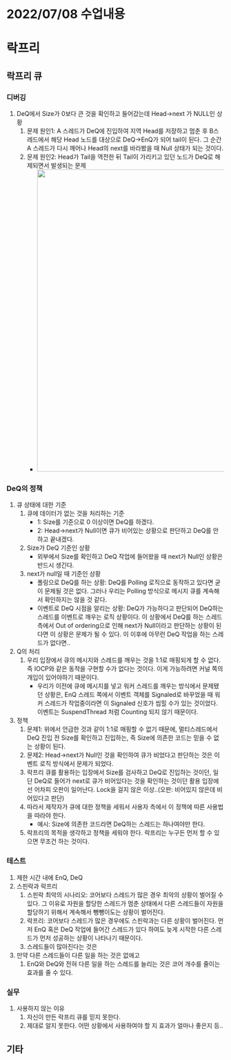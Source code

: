 # 2022/07/08 수업내용
# 락프리
## 락프리 큐
### 디버깅
1. DeQ에서 Size가 0보다 큰 것을 확인하고 들어갔는데 Head->next 가 NULL인 상황
    1) 문제 원인1: A 스레드가 DeQ에 진입하여 지역 Head를 저장하고 멈춘 후 B스레드에서 해당 Head 노드를 대상으로 DeQ->EnQ가 되어 tail이 된다. 그 순간 A 스레드가 다시 깨어나 Head의 next를 바라봤을 때 Null 상태가 되는 것이다.
    2) 문제 원인2: Head가 Tail을 역전한 뒤 Tail이 가리키고 있던 노드가 DeQ로 해제되면서 발생되는 문제
        * <img width=600 height=700 src="https://user-images.githubusercontent.com/95362065/177923027-74aaede3-a812-4a25-b348-0d185b9b47f9.png">

### DeQ의 정책
1. 큐 상태에 대한 기준
    1) 큐에 데이터가 없는 것을 처리하는 기준
        * 1: Size를 기준으로 0 이상이면 DeQ를 하겠다.
        * 2: Head->next가 Null이면 큐가 비어있는 상황으로 판단하고 DeQ를 안 하고 끝내겠다. 
    2) Size가 DeQ 기준인 상황
        * 외부에서 Size를 확인하고 DeQ 작업에 들어왔을 때 next가 Null인 상황은 반드시 생긴다.
    3) next가 null일 때 기준인 상황
        * 폴링으로 DeQ를 하는 상황: DeQ를 Polling 로직으로 동작하고 있다면 굳이 문제될 것은 없다. 그러나 우리는 Polling 방식으로 메시지 큐를 계속해서 확인하지는 않을 것 같다.
        * 이벤트로 DeQ 시점을 알리는 상황: DeQ가 가능하다고 판단되어 DeQ하는 스레드를 이벤트로 깨우는 로직 상황이다. 이 상황에서 DeQ를 하는 스레드측에서 Out of ordering으로 인해 next가 Null이라고 판단하는 상황이 된다면 이 상황은 문제가 될 수 있다. 이 이후에 아무런 DeQ 작업을 하는 스레드가 없다면..
2. Q의 처리
    1) 우리 입장에서 큐의 메시지와 스레드를 깨우는 것을 1:1로 매핑되게 할 수 없다. 즉 IOCP와 같은 동작을 구현할 수가 없다는 것이다. 이게 가능하려면 커널 쪽의 개입이 있어야하기 때문이다.
        * 우리가 이전에 큐에 메시지를 넣고 워커 스레드를 깨우는 방식에서 문제됐던 상황은, EnQ 스레드 쪽에서 이벤트 객체를 Signaled로 바꾸었을 때 워커 스레드가 작업중이라면 이 Signaled 신호가 씹힐 수가 있는 것이었다. 이벤트는 SuspendThread 처럼 Counting 되지 않기 때문이다.
3. 정책
    1) 문제1: 위에서 언급한 것과 같이 1:1로 매핑할 수 없기 때문에, 멀티스레드에서 DeQ 진입 전 Size를 확인하고 진입하는, 즉 Size에 의존한 코드는 믿을 수 없는 상황이 된다.
    2) 문제2: Head->next가 Null인 것을 확인하여 큐가 비었다고 판단하는 것은 이벤트 로직 방식에서 문제가 되었다.
    3) 락프리 큐를 활용하는 입장에서 Size를 검사하고 DeQ로 진입하는 것이던, 일단 DeQ로 들어가 next로 큐가 비어있다는 것을 확인하는 것이던 활용 입장에선 어차피 오판이 일어난다. Lock을 걸지 않은 이상..(오판: 비어있지 않은데 비어있다고 판단)
    4) 따라서 제작자가 큐에 대한 정책을 세워서 사용자 측에서 이 정책에 따른 사용법을 따라야 한다.
        * 예시: Size에 의존한 코드라면 DeQ하는 스레드는 하나여야만 한다.
    5) 락프리의 목적을 생각하고 정책을 세워야 한다. 락프리는 누구든 먼저 할 수 있으면 무조건 하는 것이다.

### 테스트
1. 제한 시간 내에 EnQ, DeQ
2. 스핀락과 락프리
    1) 스핀락 최악의 시나리오: 코어보다 스레드가 많은 경우 최악의 상황이 벌어질 수 있다. 그 이유로 자원을 할당한 스레드가 멈춘 상태에서 다른 스레드들이 자원을 할당하기 위해서 계속해서 뺑뺑이도는 상황이 벌어진다.
    2) 락프리: 코어보다 스레드가 많은 경우에도 스핀락과는 다른 상황이 벌어진다. 먼저 EnQ 혹은 DeQ 작업에 들어간 스레드가 있다 하여도 늦게 시작한 다른 스레드가 먼저 성공하는 상황이 나타나기 때문이다. 
    3) 스레드들이 많아진다는 것은 
3. 만약 다른 스레드들이 다른 일을 하는 것은 없애고 
    1) EnQ와 DeQ와 전혀 다른 일을 하는 스레드를 늘리는 것은 코어 개수를 줄이는 효과를 줄 수 있다. 
    
### 실무
1. 사용하지 않는 이유
    1) 자신이 만든 락프리 큐를 믿지 못한다.
    2) 제대로 알지 못한다. 어떤 상황에서 사용하여야 할 지 효과가 얼마나 좋은지 등..
        
## 기타
### 
